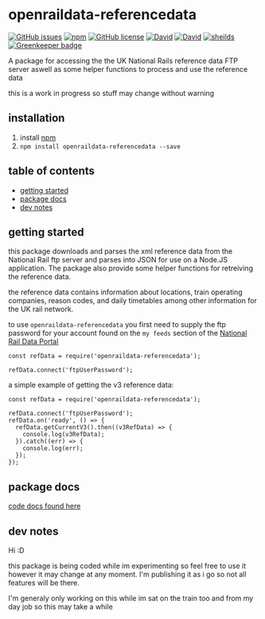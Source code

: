 # openraildata-referencedata

[![GitHub issues](https://img.shields.io/github/issues/CarbonCollins/openraildata-referencedata-nodejs.svg)](https://github.com/CarbonCollins/openraildata-referencedata-nodejs/issues)
[![npm](https://img.shields.io/npm/v/openraildata-referencedata.svg)](https://www.npmjs.com/package/openraildata-referencedata)
[![GitHub license](https://img.shields.io/badge/license-MIT-blue.svg)](https://raw.githubusercontent.com/CarbonCollins/openraildata-referencedata-nodejs/master/LICENSE)
[![David](https://img.shields.io/david/CarbonCollins/openraildata-referencedata-nodejs.svg)]()
[![David](https://img.shields.io/david/dev/CarbonCollins/openraildata-referencedata-nodejs.svg)]()
[![sheilds](https://img.shields.io/badge/status-WIP-yellow.svg)](https://img.shields.io/badge/status-WIP-yellow.svg) [![Greenkeeper badge](https://badges.greenkeeper.io/CarbonCollins/openraildata-referencedata-nodejs.svg)](https://greenkeeper.io/)

A package for accessing the the UK National Rails reference data FTP server aswell as some helper functions to process and use the reference data

this is a work in progress so stuff may change without warning

## installation
1. install [npm](https://nodejs.org "npm homepage")
2. `npm install openraildata-referencedata --save`

## table of contents
- [getting started](#getting-started)
- [package docs](#package-docs)
- [dev notes](#dev-notes)

## getting started

this package downloads and parses the xml reference data from the National Rail ftp server and parses into JSON for use on a Node.JS application. The package also provide some helper functions for retreiving the reference data.

the reference data contains information about locations, train operating companies, reason codes, and daily timetables among other information for the UK rail network.

to use `openraildata-referencedata` you first need to supply the ftp password for your account found on the `my feeds` section of the [National Rail Data Portal](https://datafeeds.nationalrail.co.uk/darwin/index.html#/filter) 
```
const refData = require('openraildata-referencedata');

refData.connect('ftpUserPassword');
```

a simple example of getting the v3 reference data:
```
const refData = require('openraildata-referencedata');

refData.connect('ftpUserPassword');
refData.on('ready', () => {
  refData.getCurrentV3().then((v3RefData) => {
    console.log(v3RefData);
  }).catch((err) => {
    console.log(err);
  });
});
```

## package docs

<a href="./docs/refData.md">code docs found here</a>

## dev notes

Hi :D

this package is being coded while im experimenting so feel free to use it however it may change at any moment. I'm publishing it as i go so not all features will be there.

I'm generaly only working on this while im sat on the train too and from my day job so this may take a while
